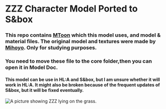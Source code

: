 # ZZZ Character Model Ported to S&box
### This repo contains [MToon](https://github.com/edisonlee55/sbox-MToon) which this model uses, and model & material files. The original model and textures were made by [Mihoyo](https://www.mihoyo.com/). Only for studying purposes.

### You need to move these file to the core folder,then you can open it in Model Doc.
#### This model can be use in HL:A and S&box, but I am unsure whether it will work in HL:A. It might also be broken because of the frequent updates of S&box, but it will be fixed eventually.
![A picture showing ZZZ lying on the grass.](https://user-images.githubusercontent.com/99338058/203945499-b7ab1e28-52fe-4c1d-8605-d44ac4d1eaff.jpg)
